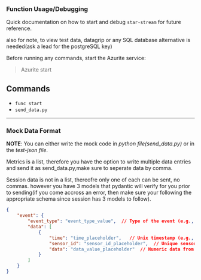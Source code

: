 ### Function Usage/Debugging

Quick documentation on how to start and debug `star-stream` for future reference.

also for note, to view test data, datagrip or any SQL 
database alternative is needed(ask a lead for the postgreSQL key)

Before running any commands, start the Azurite service:

> Azurite start

## Commands

- `func start`
- `send_data.py`

---

### Mock Data Format

**NOTE**: You can either write the mock code in *python file(send_data.py)* or in the *test-json file*.

 Metrics is a list, therefore you have the option to write multiple data entries and send it as send_data.py,make sure to seperate data by comma.

Session data is not in a list, thereofre only one of each can be sent, no commas. however you have 3 models that pydantic will verify for you prior to sending(if you come accross an error, then make sure your following the appropriate schema since session has 3 models to follow).

```json
{
    "event": {
        "event_type": "event_type_value",  // Type of the event (e.g., "metrics")
        "data": [
            {
                "time": "time_placeholder",   // Unix timestamp (e.g., 1672839482.123)
                "sensor_id": "sensor_id_placeholder",  // Unique sensor identifier
                "data": "data_value_placeholder"  // Numeric data from the sensor
            }
        ]
    }
}